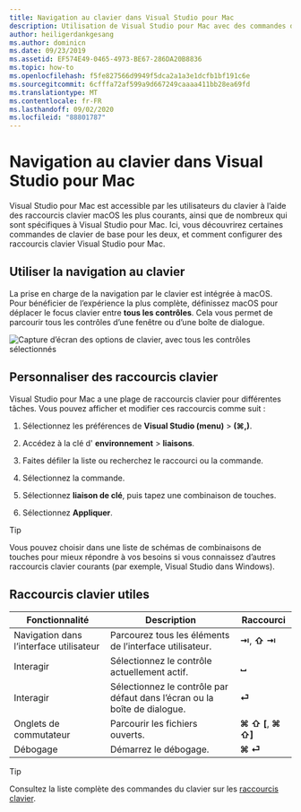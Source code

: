 ```yaml
---
title: Navigation au clavier dans Visual Studio pour Mac
description: Utilisation de Visual Studio pour Mac avec des commandes de clavier
author: heiligerdankgesang
ms.author: dominicn
ms.date: 09/23/2019
ms.assetid: EF574E49-0465-4973-BE67-286DA20B8836
ms.topic: how-to
ms.openlocfilehash: f5fe827566d9949f5dca2a1a3e1dcfb1bf191c6e
ms.sourcegitcommit: 6cfffa72af599a9d667249caaaa411bb28ea69fd
ms.translationtype: MT
ms.contentlocale: fr-FR
ms.lasthandoff: 09/02/2020
ms.locfileid: "88801787"
---
```

# <a name="keyboard-navigation-in-visual-studio-for-mac"></a>Navigation au clavier dans Visual Studio pour Mac

Visual Studio pour Mac est accessible par les utilisateurs du clavier à l’aide des raccourcis clavier macOS les plus courants, ainsi que de nombreux qui sont spécifiques à Visual Studio pour Mac. Ici, vous découvrirez certaines commandes de clavier de base pour les deux, et comment configurer des raccourcis clavier Visual Studio pour Mac.

## <a name="use-keyboard-navigation"></a>Utiliser la navigation au clavier

La prise en charge de la navigation par le clavier est intégrée à macOS. Pour bénéficier de l’expérience la plus complète, définissez macOS pour déplacer le focus clavier entre **tous les contrôles**. Cela vous permet de parcourir tous les contrôles d’une fenêtre ou d’une boîte de dialogue.

![Capture d’écran des options de clavier, avec tous les contrôles sélectionnés](media/accessibility-preferences-keyboard.png)

## <a name="customize-keyboard-shortcuts"></a>Personnaliser des raccourcis clavier

Visual Studio pour Mac a une plage de raccourcis clavier pour différentes tâches. Vous pouvez afficher et modifier ces raccourcis comme suit :

1. Sélectionnez les préférences de **Visual Studio (menu)**  >  **(&#8984;,)**.

1. Accédez à la clé d' **environnement**  >  **liaisons**.

1. Faites défiler la liste ou recherchez le raccourci ou la commande.

1. Sélectionnez la commande.

1. Sélectionnez **liaison de clé**, puis tapez une combinaison de touches.

1. Sélectionnez **Appliquer**.

> [!TIP]
> Vous pouvez choisir dans une liste de schémas de combinaisons de touches pour mieux répondre à vos besoins si vous connaissez d’autres raccourcis clavier courants (par exemple, Visual Studio dans Windows).

## <a name="useful-keyboard-shortcuts"></a>Raccourcis clavier utiles

|Fonctionnalité         |Description                                   |Raccourci         |
|----------------|----------------------------------------------|-----------------|
|Navigation dans l’interface utilisateur   |Parcourez tous les éléments de l’interface utilisateur.               |**⇥**, **⇧ ⇥**    |
|Interagir        |Sélectionnez le contrôle actuellement actif.         |**␣**            |
|Interagir        |Sélectionnez le contrôle par défaut dans l’écran ou la boîte de dialogue. |**⏎**            |
|Onglets de commutateur     |Parcourir les fichiers ouverts.                      |**⌘ ⇧ [**, **⌘ ⇧]** |
|Débogage           |Démarrez le débogage.                               |**⌘ ⏎**           |

> [!TIP]
> Consultez la liste complète des commandes du clavier sur les [raccourcis clavier](keyboard-shortcuts.md).